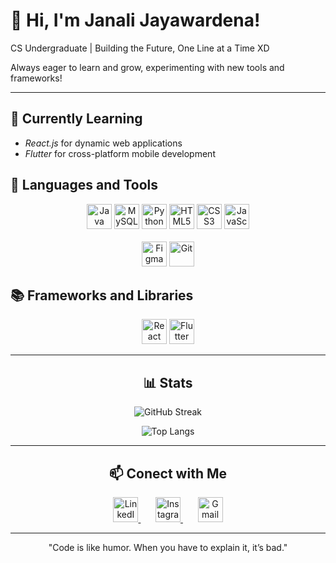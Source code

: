 # 👋 Hi, I'm Janali Jayawardena!


CS Undergraduate | Building the Future, One Line at a Time XD

Always eager to learn and grow, experimenting with new tools and frameworks!


---

## 🌱 Currently Learning
- *React.js* for dynamic web applications
- *Flutter* for cross-platform mobile development




## 🔧 Languages and Tools

<div align="center">
  <!-- Java -->
  <img src="https://cdn.jsdelivr.net/gh/devicons/devicon/icons/java/java-original.svg" height="40" alt="Java" />
  <!-- MySQL -->
  <img src="https://cdn.jsdelivr.net/gh/devicons/devicon/icons/mysql/mysql-original.svg" height="40" alt="MySQL" />
  <!-- Python -->
  <img src="https://cdn.jsdelivr.net/gh/devicons/devicon/icons/python/python-original.svg" height="40" alt="Python" />
  <!-- HTML -->
  <img src="https://cdn.jsdelivr.net/gh/devicons/devicon/icons/html5/html5-original.svg" height="40" alt="HTML5" />
  <!-- CSS -->
  <img src="https://cdn.jsdelivr.net/gh/devicons/devicon/icons/css3/css3-original.svg" height="40" alt="CSS3" />
  <!-- JavaScript -->
  <img src="https://cdn.jsdelivr.net/gh/devicons/devicon/icons/javascript/javascript-original.svg" height="40" alt="JavaScript" /><br><br>
  <!-- Figma -->
  <img src="https://cdn.jsdelivr.net/gh/devicons/devicon/icons/figma/figma-original.svg" height="40" alt="Figma" />
  <!-- Git -->
  <img src="https://cdn.jsdelivr.net/gh/devicons/devicon/icons/git/git-original.svg" height="40" alt="Git" />
  
</div>



## 📚 Frameworks and Libraries

<div align="center">
  <!-- React -->
  <img src="https://cdn.jsdelivr.net/gh/devicons/devicon/icons/react/react-original.svg" height="40" alt="React" />
  <!-- Flutter -->
  <img src="https://cdn.jsdelivr.net/gh/devicons/devicon/icons/flutter/flutter-original.svg" height="40" alt="Flutter" />


---

## 📊 Stats
<div align="center">
  
![GitHub Streak](https://github-readme-streak-stats.herokuapp.com?user=thulani2418&theme=dark&hide_border=true)

![Top Langs](https://github-readme-stats.vercel.app/api/top-langs/?username=thulani2418&layout=compact&theme=dark&hide_border=true)

</div>


---


## 📫 Conect with Me

<div align="center">
  <!-- LinkedIn -->
  <a href="https://www.linkedin.com/in/thulani-aponso-a29a14251?utm_source=share&utm_campaign=share_via&utm_content=profile&utm_medium=android_app" target="_blank">
    <img src="https://cdn.jsdelivr.net/gh/devicons/devicon/icons/linkedin/linkedin-original.svg" height="40" alt="LinkedIn" />
  </a>&nbsp;&nbsp;&nbsp;&nbsp;&nbsp;
  
  <!-- Instagram -->
  <a href="https://www.instagram.com/_thulaniii/" target="_blank">
    <img src="https://upload.wikimedia.org/wikipedia/commons/a/a5/Instagram_icon.png" height="40" alt="Instagram" />
  </a>&nbsp;&nbsp;&nbsp;&nbsp;&nbsp;
  
  <!-- Gmail -->
  <a href="mailto:thulaniaponso@gmail.com" target="_blank">
    <img src="https://cdn.jsdelivr.net/gh/devicons/devicon/icons/google/google-original.svg" height="40" alt="Gmail" />
  </a>
</div>


---

"Code is like humor. When you have to explain it, it’s bad."
